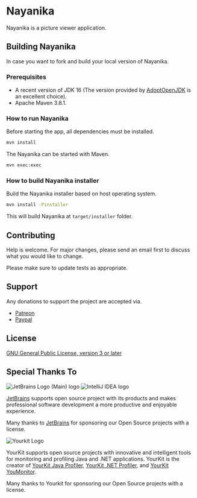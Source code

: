 # Nayanika

Nayanika is a picture viewer application. 

## Building Nayanika

In case you want to fork and build your local version of Nayanika.

### Prerequisites

- A recent version of JDK 16 (The version provided by [AdoptOpenJDK](https://adoptopenjdk.net/) is an excellent choice).
- Apache Maven 3.8.1.

### How to run Nayanika

Before starting the app, all dependencies must be installed.

```bash
mvn install
```

The Nayanika can be started with Maven.

```bash
mvn exec:exec
```

### How to build Nayanika installer

Build the Nayanika installer based on host operating system.

```bash
mvn install -Pinstaller
```

This will build Nayanika at `target/installer` folder.

## Contributing

Help is welcome.
For major changes, please send an email first to discuss what you would like to change.

Please make sure to update tests as appropriate.

## Support

Any donations to support the project are accepted via.

- [Patreon](https://www.patreon.com/swardana)
- [Paypal](https://www.paypal.me/sukmawardana/10)

## License

[GNU General Public License, version 3 or later](COPYING)

## Special Thanks To

![JetBrains Logo (Main) logo](https://resources.jetbrains.com/storage/products/company/brand/logos/jb_beam.svg)
![IntelliJ IDEA logo](https://resources.jetbrains.com/storage/products/company/brand/logos/IntelliJ_IDEA_icon.svg)

[JetBrains](https://jb.gg/OpenSource) supports open source project with its products and makes professional
software development a more productive and enjoyable experience.

Many thanks to [JetBrains](https://jb.gg/OpenSource) for sponsoring our Open Source projects with a license.

![Yourkit Logo](https://www.yourkit.com/images/yklogo.png)

YourKit supports open source projects with innovative and intelligent tools for monitoring and profiling Java and .NET applications.
YourKit is the creator of [YourKit Java Profiler](https://www.yourkit.com/java/profiler/),
[YourKit .NET Profiler](https://www.yourkit.com/.net/profiler/),
and [YourKit YouMonitor](https://www.yourkit.com/youmonitor/).

Many thanks to Yourkit for sponsoring our Open Source projects with a license.